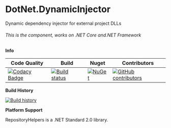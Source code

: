 # DotNet.DynamicInjector

Dynamic dependency injector for external project DLLs

###### This is the component, works on .NET Core and.NET Framework

**Info**

|Code Quality|Build|Nuget|Contributors|
| ------------------- | ------------------- | ------------------- | ------------------- |
|[![Codacy Badge](https://app.codacy.com/project/badge/Grade/263a6f565837483f9d7a5fdd2209f11e)](https://www.codacy.com/manual/TBertuzzi/Xamarin.Forms.DynamicLayout?utm_source=github.com&amp;utm_medium=referral&amp;utm_content=TBertuzzi/Xamarin.Forms.DynamicLayout&amp;utm_campaign=Badge_Grade)|[![Build status](https://ci.appveyor.com/api/projects/status/github/TBertuzzi/DotNetDynamicInjector?branch=master&svg=true)](https://ci.appveyor.com/project/ThiagoBertuzzi/DotNetDynamicInjector)|[![NuGet](https://buildstats.info/nuget/DotNetDynamicInjector)](https://www.nuget.org/packages/DotNetDynamicInjector/)|[![GitHub contributors](https://img.shields.io/github/contributors/TBertuzzi/DotNetDynamicInjector.svg)](https://github.com/TBertuzzi/DotNetDynamicInjector/graphs/contributors)|


**Build History**

[![Build history](https://buildstats.info/appveyor/chart/ThiagoBertuzzi/DotNetDynamicInjector?buildCount=7)](https://ci.appveyor.com/project/ThiagoBertuzzi/DotNetDynamicInjector/history)

**Platform Support**

RepositoryHelpers is a .NET Standard 2.0 library.
